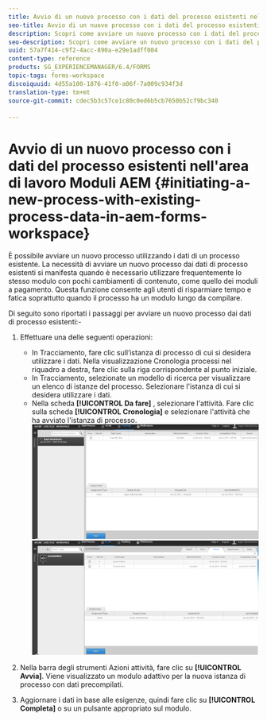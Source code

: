 ```yaml
---
title: Avvio di un nuovo processo con i dati del processo esistenti nell'area di lavoro Moduli AEM
seo-title: Avvio di un nuovo processo con i dati del processo esistenti nell'area di lavoro Moduli AEM
description: Scopri come avviare un nuovo processo con i dati del processo esistenti nell’area di lavoro Moduli AEM.
seo-description: Scopri come avviare un nuovo processo con i dati del processo esistenti nell’area di lavoro Moduli AEM.
uuid: 57a7f414-c9f2-4acc-890a-e29e1adff084
content-type: reference
products: SG_EXPERIENCEMANAGER/6.4/FORMS
topic-tags: forms-workspace
discoiquuid: 4d55a100-1876-41f0-a06f-7a009c934f3d
translation-type: tm+mt
source-git-commit: cdec5b3c57ce1c80c0ed6b5cb7650b52cf9bc340

---
```



# Avvio di un nuovo processo con i dati del processo esistenti nell&#39;area di lavoro Moduli AEM {#initiating-a-new-process-with-existing-process-data-in-aem-forms-workspace}

È possibile avviare un nuovo processo utilizzando i dati di un processo esistente. La necessità di avviare un nuovo processo dai dati di processo esistenti si manifesta quando è necessario utilizzare frequentemente lo stesso modulo con pochi cambiamenti di contenuto, come quello dei moduli a pagamento. Questa funzione consente agli utenti di risparmiare tempo e fatica soprattutto quando il processo ha un modulo lungo da compilare.

Di seguito sono riportati i passaggi per avviare un nuovo processo dai dati di processo esistenti:-

1. Effettuare una delle seguenti operazioni:

   * In Tracciamento, fare clic sull’istanza di processo di cui si desidera utilizzare i dati. Nella visualizzazione Cronologia processi nel riquadro a destra, fare clic sulla riga corrispondente al punto iniziale.
   * In Tracciamento, selezionate un modello di ricerca per visualizzare un elenco di istanze del processo. Selezionare l&#39;istanza di cui si desidera utilizzare i dati.
   * Nella scheda **[!UICONTROL Da fare]** , selezionare l&#39;attività. Fare clic sulla scheda **[!UICONTROL Cronologia]** e selezionare l&#39;attività che ha avviato l&#39;istanza di processo.
   ![start3](assets/start3.png) ![start1](assets/start1.png)

1. Nella barra degli strumenti Azioni attività, fare clic su **[!UICONTROL Avvia]**. Viene visualizzato un modulo adattivo per la nuova istanza di processo con dati precompilati.

1. Aggiornare i dati in base alle esigenze, quindi fare clic su **[!UICONTROL Completa]** o su un pulsante appropriato sul modulo.

